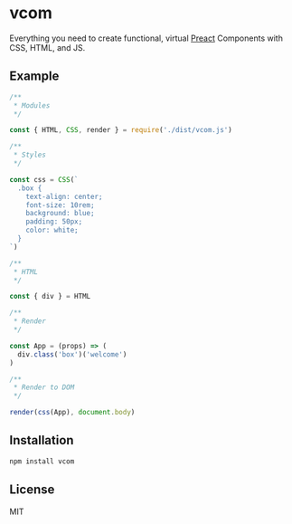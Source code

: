 
# vcom

  Everything you need to create functional, virtual [Preact](https://github.com/developit/preact) Components with CSS, HTML, and JS.

## Example

```js
/**
 * Modules
 */

const { HTML, CSS, render } = require('./dist/vcom.js')

/**
 * Styles
 */

const css = CSS(`
  .box {
    text-align: center;
    font-size: 10rem;
    background: blue;
    padding: 50px;
    color: white;
  }
`)

/**
 * HTML
 */

const { div } = HTML

/**
 * Render
 */

const App = (props) => (
  div.class('box')('welcome')
)

/**
 * Render to DOM
 */

render(css(App), document.body)
```

## Installation

```bash
npm install vcom
```

## License

MIT
